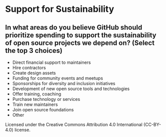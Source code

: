 
# Support for Sustainability

## In what areas do you believe GitHub should prioritize spending to support the sustainability of open source projects we depend on? (Select the top 3 choices)

- Direct financial support to maintainers
- Hire contractors
- Create design assets
- Funding for community events and meetups
- Sponsorships for diversity and inclusion initiatives
- Development of new open source tools and technologies
- Offer training, coaching
- Purchase technology or services
- Train new maintainers
- Join open source foundations
- Other

Licensed under the Creative Commons Attribution 4.0 International (CC-BY-4.0) license.
